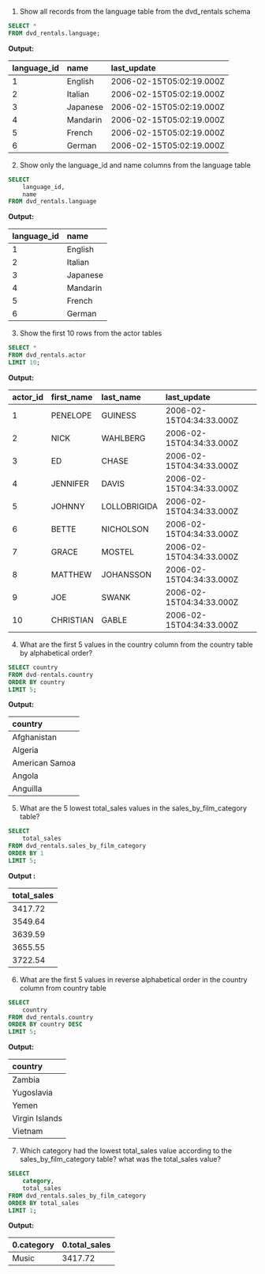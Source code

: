 1. Show all records from the language table from the dvd_rentals schema

```sql
SELECT *
FROM dvd_rentals.language;
```
**Output:**

|language_id|name|last_update|
|:----|:----|:----|
|1|English             |2006-02-15T05:02:19.000Z|
|2|Italian             |2006-02-15T05:02:19.000Z|
|3|Japanese            |2006-02-15T05:02:19.000Z|
|4|Mandarin            |2006-02-15T05:02:19.000Z|
|5|French              |2006-02-15T05:02:19.000Z|
|6|German              |2006-02-15T05:02:19.000Z|

2. Show only the language_id and name columns from the language table
```sql
SELECT
    language_id,
    name
FROM dvd_rentals.language
```
**Output:**

|language_id|name|
|:----|:----|
|1|English             |
|2|Italian             |
|3|Japanese            |
|4|Mandarin            |
|5|French              |
|6|German|

3. Show the first 10 rows from the actor tables
```sql
SELECT *
FROM dvd_rentals.actor
LIMIT 10;
```
**Output:**

|actor_id|first_name|last_name|last_update|
|:----|:----|:----|:----|
|1|PENELOPE|GUINESS|2006-02-15T04:34:33.000Z|
|2|NICK|WAHLBERG|2006-02-15T04:34:33.000Z|
|3|ED|CHASE|2006-02-15T04:34:33.000Z|
|4|JENNIFER|DAVIS|2006-02-15T04:34:33.000Z|
|5|JOHNNY|LOLLOBRIGIDA|2006-02-15T04:34:33.000Z|
|6|BETTE|NICHOLSON|2006-02-15T04:34:33.000Z|
|7|GRACE|MOSTEL|2006-02-15T04:34:33.000Z|
|8|MATTHEW|JOHANSSON|2006-02-15T04:34:33.000Z|
|9|JOE|SWANK|2006-02-15T04:34:33.000Z|
|10|CHRISTIAN|GABLE|2006-02-15T04:34:33.000Z|

4. What are the first 5 values in the country column from the country table by alphabetical order?
```sql
SELECT country
FROM dvd-rentals.country
ORDER BY country
LIMIT 5;
```
**Output:**

|country|
|:----|
|Afghanistan|
|Algeria|
|American Samoa|
|Angola|
|Anguilla|

5. What are the 5 lowest total_sales values in the sales_by_film_category table?
```sql
SELECT
    total_sales
FROM dvd_rentals.sales_by_film_category
ORDER BY 1
LIMIT 5;
```
**Output :**

|total_sales|
|:----|
|3417.72|
|3549.64|
|3639.59|
|3655.55|
|3722.54|

6. What are the first 5 values in reverse alphabetical order in the country column from country table

```sql
SELECT
    country
FROM dvd_rentals.country
ORDER BY country DESC
LIMIT 5;
```

**Output:**

|country|
|:----|
|Zambia|
|Yugoslavia|
|Yemen|
|Virgin Islands| U.S.|
|Vietnam|

7. Which category had the lowest total_sales value according to the sales_by_film_category table? what was the total_sales value?
```sql
SELECT
    category,
    total_sales
FROM dvd_rentals.sales_by_film_category
ORDER BY total_sales
LIMIT 1;
```
**Output:**

|0.category|0.total_sales|
|:----|:----|
|Music|3417.72|
